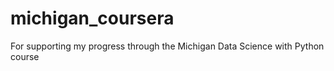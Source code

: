 # michigan_coursera
For supporting my progress through the Michigan Data Science with Python course
